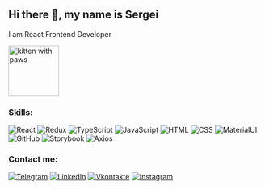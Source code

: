 ## Hi there :wave:, my name is Sergei 
I am React Frontend Developer

 <p align="left"><img src="https://64.media.tumblr.com/cdf46a0929716124b0c2f629c64f3a01/f108c562d2af8aed-ec/s400x600/c7c0c626f79360e40ae737b702c42a913afca01a.gif" height="100" alt="kitten with paws"/></p>

### Skills:

<div align="left">
<img alt="React" src="https://img.shields.io/badge/-react-282C34?style=for-the-badge&amp;logo=react"/>
<img alt="Redux" src="https://img.shields.io/badge/-redux-282C34?style=for-the-badge&amp;logo=redux&amp;logoColor=6F3FB3"/>
<img alt="TypeScript" src="https://img.shields.io/badge/-typescript-282C34?style=for-the-badge&amp;logo=typescript"/>
<img alt="JavaScript" src="https://img.shields.io/badge/-javascript-282C34?style=for-the-badge&amp;logo=javascript"/>
<img alt="HTML" src="https://img.shields.io/badge/-html5-282C34?style=for-the-badge&amp;logo=html5"/>
<img alt="CSS" src="https://img.shields.io/badge/-css3-282C34?style=for-the-badge&amp;logo=css3&amp;logoColor=3296D0"/>
<img alt="MaterialUI" src="https://img.shields.io/badge/-material_ui-282C34?style=for-the-badge&amp;logo"/>
<img alt="GitHub" src="https://img.shields.io/badge/-github-282C34?style=for-the-badge&amp;logo=github"/>
<img alt="Storybook" src="https://img.shields.io/badge/-Storybook-282C34?style=for-the-badge&amp;logo=Storybook"/>
<img alt="Axios" src="https://img.shields.io/badge/-axios-282C34?style=for-the-badge&amp;logo"/>
</div>

### Contact me:

[![Telegram](https://img.shields.io/badge/-telegram-00A8E6?style=for-the-badge&logo=telegram)](https://t.me/Noblls)
[![LinkedIn](https://img.shields.io/badge/-linkedin-0273B2?style=for-the-badge&logo=linkedin)](https://www.linkedin.com/feed/)
[![Vkontakte](https://img.shields.io/badge/-vkontakte-0076FE?style=for-the-badge&logo=vk)](https://vk.com/id41270801)
[![Instagram](https://img.shields.io/badge/-instagram-282C34?style=for-the-badge&logo=instagram&logoColor=B03B96)](https://www.instagram.com/sergikon/)
